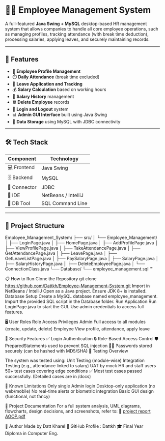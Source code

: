 # 🧑‍💼 Employee Management System

A full-featured **Java Swing + MySQL** desktop-based HR management system that allows companies to handle all core employee operations, such as managing profiles, tracking attendance (with break time deduction), processing salaries, applying leaves, and securely maintaining records.

---

## 📌 Features

- 👤 **Employee Profile Management**
- ⏱️ **Daily Attendance** (break time excluded)
- 📅 **Leave Application and Tracking**
- 💰 **Salary Calculation** based on working hours
- 📜 **Salary History** management
- 🗑️ **Delete Employee** records
- 🔐 **Login and Logout** system
- 📊 **Admin GUI Interface** built using Java Swing
- 💾 **Data Storage** using MySQL with JDBC connectivity

---

## 🛠️ Tech Stack

| Component    | Technology           |
|--------------|----------------------|
| 💻 Frontend   | Java Swing           |
| 🗄️ Backend     | MySQL               |
| 🔗 Connector  | JDBC                |
| 🧰 IDE        | NetBeans / IntelliJ |
| 🧪 DB Tool    | SQL Command Line     |

---

## 📂 Project Structure

Employee_Management_System/
├── src/
│   └── Employee_Management/
│       ├── LoginPage.java
│       ├── HomePage.java
│       ├── AddProfilePage.java
│       ├── ViewProfilePage.java
│       ├── TakeAttendancePage.java
│       ├── GetAttendancePage.java
│       ├── LeavePage.java
│       ├── GetLeaveListPage.java
│       ├── PaySalaryPage.java
│       ├── SalaryPage.java
│       ├── SalaryHistoryPage.java
│       ├── DeleteEmployeePage.java
│       └── ConnectionClass.java
└── Database/
    └── employee_management.sql  '''




📋 How to Run
Clone the Repository
git clone https://github.com/Dattkh/Employee-Management-System.git
Import in NetBeans / IntelliJ
Open as a Java project.
Ensure JDK 8+ is installed.
Database Setup
Create a MySQL database named employee_management.
Import the provided SQL script in the Database folder.
Run Application
Run LoginPage.java to start the GUI.
Use admin credentials to access full features.

🖥️ User Roles
Role	Access Privileges
Admin	Full access to all modules (create, update, delete)
Employee	View profile, attendance, apply leave

🔐 Security Features
✅ Login Authentication
🔒 Role-Based Access Control
🛡️ PreparedStatements used to prevent SQL injection
🧑‍💻 Passwords stored securely (can be hashed with MD5/SHA)
🧪 Testing Overview

The system was tested using:
Unit Testing (module-wise)
Integration Testing (e.g., attendance linked to salary)
UAT by mock HR and staff users
50+ test cases covering edge conditions
✅ Most test cases passed successfully. (Detailed cases are in /docs)

🚧 Known Limitations
Only single Admin login
Desktop-only application (no web/mobile)
No real-time alerts or biometric integration
Basic GUI design (functional, not fancy)

📘 Project Documentation
For a full system analysis, UML diagrams, flowcharts, design decisions, and screenshots, refer to:
📄 [project report AOOP.pdf](./docs/project_report_AOOP.pdf)

🙌 Author
Made by Datt Kharel
📍 GitHub Profile : Dattkh
🎓 Final Year Diploma in Computer Eng.

